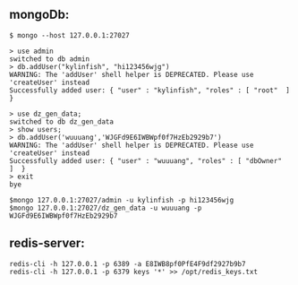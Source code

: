 ## mongoDb:
    $ mongo --host 127.0.0.1:27027
    
    > use admin
    switched to db admin
    > db.addUser("kylinfish", "hi123456wjg")
    WARNING: The 'addUser' shell helper is DEPRECATED. Please use 'createUser' instead
    Successfully added user: { "user" : "kylinfish", "roles" : [ "root"  ]  }
    
    > use dz_gen_data;
    switched to db dz_gen_data
    > show users;
    > db.addUser('wuuuang','WJGFd9E6IWBWpf0f7HzEb2929b7')
    WARNING: The 'addUser' shell helper is DEPRECATED. Please use 'createUser' instead
    Successfully added user: { "user" : "wuuuang", "roles" : [ "dbOwner"  ]  }
    > exit
    bye

    $mongo 127.0.0.1:27027/admin -u kylinfish -p hi123456wjg
    $mongo 127.0.0.1:27027/dz_gen_data -u wuuuang -p WJGFd9E6IWBWpf0f7HzEb2929b7

## redis-server:
    redis-cli -h 127.0.0.1 -p 6389 -a E8IWB8pf0PfE4F9df2927b9b7
    redis-cli -h 127.0.0.1 -p 6379 keys '*' >> /opt/redis_keys.txt

